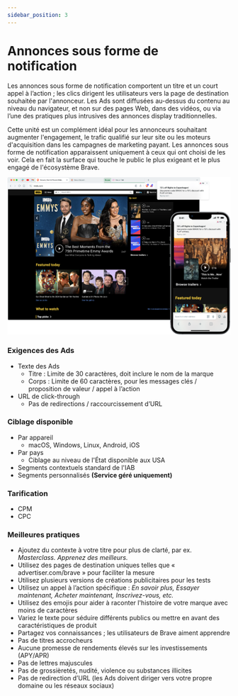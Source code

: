 ```yaml
---
sidebar_position: 3
---
```


# Annonces sous forme de notification

Les annonces sous forme de notification comportent un titre et un court appel à l’action ; les clics dirigent les utilisateurs vers la page de destination souhaitée par l'annonceur. Les Ads sont diffusées au-dessus du contenu au niveau du navigateur, et non sur des pages Web, dans des vidéos, ou via l’une des pratiques plus intrusives des annonces display traditionnelles.

Cette unité est un complément idéal pour les annonceurs souhaitant augmenter l'engagement, le trafic qualifié sur leur site ou les moteurs d'acquisition dans les campagnes de marketing payant. Les annonces sous forme de notification apparaissent uniquement à ceux qui ont choisi de les voir. Cela en fait la surface qui touche le public le plus exigeant et le plus engagé de l'écosystème Brave.

![Notification.png](/img/Notification.png)

### Exigences des Ads

- Texte des Ads
  - Titre : Limite de 30 caractères, doit inclure le nom de la marque
  - Corps : Limite de 60 caractères, pour les messages clés / proposition de valeur / appel à l’action
- URL de click-through
  - Pas de redirections / raccourcissement d’URL

### Ciblage disponible

- Par appareil
  - macOS, Windows, Linux, Android, iOS
- Par pays
  - Ciblage au niveau de l'État disponible aux USA
- Segments contextuels standard de l'IAB
- Segments personnalisés **(Service géré uniquement)**

### Tarification

- CPM
- CPC

### Meilleures pratiques

- Ajoutez du contexte à votre titre pour plus de clarté, par ex. _Masterclass. Apprenez des meilleurs._
- Utilisez des pages de destination uniques telles que « advertiser.com/brave » pour faciliter la mesure
- Utilisez plusieurs versions de créations publicitaires pour les tests
- Utilisez un appel à l’action spécifique : _En savoir plus, Essayer maintenant, Acheter maintenant, Inscrivez-vous, etc._
- Utilisez des emojis pour aider à raconter l'histoire de votre marque avec moins de caractères
- Variez le texte pour séduire différents publics ou mettre en avant des caractéristiques de produit
- Partagez vos connaissances ; les utilisateurs de Brave aiment apprendre
- Pas de titres accrocheurs
- Aucune promesse de rendements élevés sur les investissements (APY/APR)
- Pas de lettres majuscules
- Pas de grossièretés, nudité, violence ou substances illicites
- Pas de redirection d’URL (les Ads doivent diriger vers votre propre domaine ou les réseaux sociaux)
